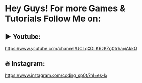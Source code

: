 # Hey Guys! For more Games & Tutorials Follow Me on:

## ▶️ Youtube: 
https://www.youtube.com/channel/UCLqXQLK6zKZg0trhanjAkkQ

## 🔥 Instagram: 
https://www.instagram.com/coding_sp0t/?hl=es-la
